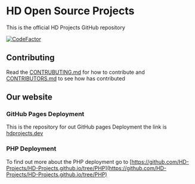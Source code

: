 # HD Open Source Projects

This is the official HD Projects GitHub repository

[![CodeFactor](https://www.codefactor.io/repository/github/ad101-lab/hd-projects.github.io/badge)](https://www.codefactor.io/repository/github/ad101-lab/hd-projects.github.io)

## Contributing

Read the [CONTRUBUTING.md](CONTRUBUTING.md) for how to contribute and [CONTRIBUTORS.md](CONTRIBUTORS.md) to see how has contributed

## Our website

### GitHub Pages Deployment

This is the repository for out GitHub pages Deployment the link is [hdprojects.dev](hdprojects.dev)

### PHP Deployment

To find out more about the PHP deployment go to [https://github.com/HD-Projects/HD-Projects.github.io/tree/PHP](https://github.com/HD-Projects/HD-Projects.github.io/tree/PHP)
